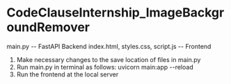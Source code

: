 # CodeClauseInternship_ImageBackgroundRemover

main.py -- FastAPI Backend
index.html, styles.css, script.js -- Frontend

1. Make necessary changes to the save location of files in main.py
2. Run main.py in terminal as follows: uvicorn main:app --reload
3. Run the frontend at the local server
